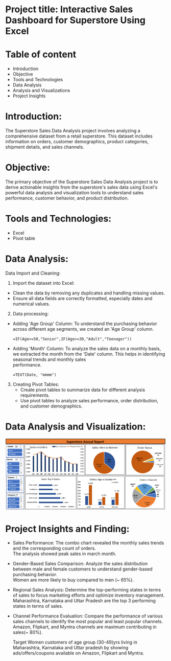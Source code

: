 # Project title: Interactive Sales Dashboard for Superstore Using Excel

# Table of content
- Introduction
- Objective
- Tools and Technologies
- Data Analysis 
- Analysis and Visualizations
- Project Insights

# Introduction:
The Superstore Sales Data Analysis project involves analyzing a comprehensive dataset from a retail superstore. This dataset includes information on orders, customer demographics, product categories, shipment details, and sales channels. 

# Objective:
The primary objective of the Superstore Sales Data Analysis project is to derive actionable insights from the superstore's sales data using Excel's powerful data analysis and visualization tools to understand sales performance, customer behavior, and product distribution.

# Tools and Technologies:
- Excel
- Pivot table

# Data Analysis:
Data Import and Cleaning:

1. Import the dataset into Excel:
  - Clean the data by removing any duplicates and handling missing values.
  - Ensure all data fields are correctly formatted, especially dates and numerical values.

2. Data processing:
  - Adding 'Age Group' Column: To understand the purchasing behavior across different age segments, we created an 'Age Group' column.
    ```
    =IF(Age>=50,"Senior",IF(Age>=30,"Adult","Teenager"))
    ```
  - Adding 'Month' Column: To analyze the sales data on a monthly basis, we extracted the month from the 'Date' column. This helps in identifying seasonal trends and monthly sales    
    performance.
    ```
    =TEXT(Date, "mmmm")
    ```
3. Creating Pivot Tables:
   - Create pivot tables to summarize data for different analysis requirements.
   - Use pivot tables to analyze sales performance, order distribution, and customer demographics.

# Data Analysis and Visualization: 
![Superstore Analysis](https://github.com/prajaktakadu11/Interactive_Sales_Dashboard_for_Superstore_Using_Excel/blob/main/Superstore%20analysis.PNG?raw=true)

# Project Insights and Finding:
- Sales Performance:
  The combo chart revealed the monthly sales trends and the corresponding count of orders.<br>
  The analysis showed peak sales in march month.

- Gender-Based Sales Comparison:
  Analyze the sales distribution between male and female customers to understand gender-based purchasing behavior.<br>
  Women are more likely to buy compared to men (~ 65%).

- Regional Sales Analysis:
  Determine the top-performing states in terms of sales to focus marketing efforts and optimize inventory management.
  Maharashtra, Karnataka and Uttar Pradesh are the top 3 performing states in terms of sales.

- Channel Performance Evaluation:
  Compare the performance of various sales channels to identify the most popular and least popular channels.<br>
  Amazon, Flipkart, and Myntra channels are maximum contributing in sales(~ 80%).

  Target Women customers of age group (30-49)yrs living in Maharashtra, Karnataka and Uttar pradesh by showing ads/offers/coupons available on Amazon, Flipkart and Myntra.

